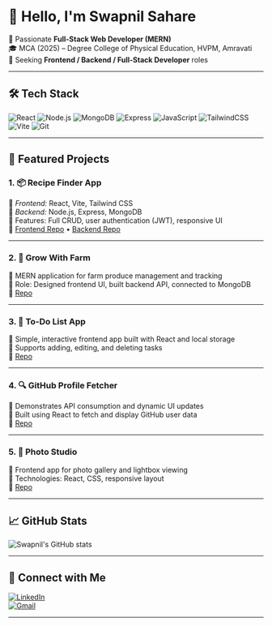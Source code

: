 # 👋 Hello, I'm Swapnil Sahare

🚀 Passionate **Full-Stack Web Developer (MERN)**  
🎓 MCA (2025) – Degree College of Physical Education, HVPM, Amravati  
💼 Seeking **Frontend / Backend / Full-Stack Developer** roles  

---

## 🛠️ Tech Stack

![React](https://img.shields.io/badge/-React-black?style=flat&logo=react)
![Node.js](https://img.shields.io/badge/-Node.js-black?style=flat&logo=node.js)
![MongoDB](https://img.shields.io/badge/-MongoDB-black?style=flat&logo=mongodb)
![Express](https://img.shields.io/badge/-Express.js-black?style=flat&logo=express)
![JavaScript](https://img.shields.io/badge/-JavaScript-black?style=flat&logo=javascript)
![TailwindCSS](https://img.shields.io/badge/-TailwindCSS-black?style=flat&logo=tailwind-css)
![Vite](https://img.shields.io/badge/-Vite-black?style=flat&logo=vite)
![Git](https://img.shields.io/badge/-Git-black?style=flat&logo=git)

---

## 🚀 Featured Projects

### 1. 📦 **Recipe Finder App**  
🔧 *Frontend:* React, Vite, Tailwind CSS  
🔧 *Backend:* Node.js, Express, MongoDB  
🔧 Features: Full CRUD, user authentication (JWT), responsive UI  
🔗 [Frontend Repo](https://github.com/SwapnilSahare45/Recipes-frontend) • [Backend Repo](https://github.com/SwapnilSahare45/Recipes-backend)

---

### 2. 🌱 **Grow With Farm**  
🔧 MERN application for farm produce management and tracking  
🔧 Role: Designed frontend UI, built backend API, connected to MongoDB  
🔗 [Repo](https://github.com/SwapnilSahare45/grow-with-farm)

---

### 3. 📝 **To-Do List App**  
🔧 Simple, interactive frontend app built with React and local storage  
🔧 Supports adding, editing, and deleting tasks  
🔗 [Repo](https://github.com/SwapnilSahare45/To-Do-List)

---

### 4. 🔍 **GitHub Profile Fetcher**  
🔧 Demonstrates API consumption and dynamic UI updates  
🔧 Built using React to fetch and display GitHub user data  
🔗 [Repo](https://github.com/SwapnilSahare45/fetch-github-profile)

---

### 5. 📸 **Photo Studio**  
🔧 Frontend app for photo gallery and lightbox viewing  
🔧 Technologies: React, CSS, responsive layout  
🔗 [Repo](https://github.com/SwapnilSahare45/PhotoStudio)

---

## 📈 GitHub Stats

![Swapnil's GitHub stats](https://github-readme-stats.vercel.app/api?username=SwapnilSahare45&show_icons=true&theme=tokyonight)

---

## 🤝 Connect with Me

[![LinkedIn](https://img.shields.io/badge/-LinkedIn-blue?style=flat&logo=linkedin)](https://www.linkedin.com/in/swapnil-sahare-06a803318)  
[![Gmail](https://img.shields.io/badge/-Gmail-red?style=flat&logo=gmail)](mailto:youremail@example.com)

---
